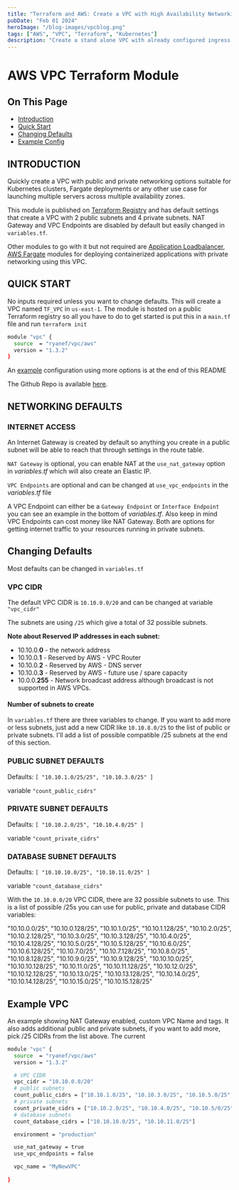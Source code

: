 ```yaml
---
title: "Terraform and AWS: Create a VPC with High Availability Networking"
pubDate: "Feb 01 2024"
heroImage: "/blog-images/vpcblog.png"
tags: ["AWS", "VPC", "Terraform", "Kubernetes"]
description: "Create a stand alone VPC with already configured ingress and egress networking for deploying highly available servers across multiple private or public subnets."
---
```


# AWS VPC Terraform Module

## On This Page

- [Introduction](#introduction)
- [Quick Start](#quick-start)
- [Changing Defaults](#changing-defaults)
- [Example Config](#example-vpc)

## INTRODUCTION 

Quickly create a VPC with public and private networking options suitable for Kubernetes clusters, Fargate deployments or any other use case for launching multiple servers across multiple availability zones.

This module is published on <a href="https://registry.terraform.io/modules/ryanef/vpc/aws/latest" target="_blank">Terraform Registry</a> and has default settings that create a VPC with 2 public subnets and 4 private subnets. NAT Gateway and VPC Endpoints are disabled by default but easily changed in `variables.tf`. 

Other modules to go with it but not required are <a href="https://registry.terraform.io/modules/ryanef/loadbalancer/aws/latest" target="_blank">Application Loadbalancer</a>, <a href="https://registry.terraform.io/modules/ryanef/fargate/aws/latest" target="_blank">AWS Fargate</a> modules for deploying containerized applications with private networking using this VPC.

## QUICK START

No inputs required unless you want to change defaults. This will create a VPC named `TF_VPC` in `us-east-1`. The module is hosted on a public Terraform registry so all you have to do to get started is put this in a `main.tf` file and run `terraform init`

```bash
module "vpc" {
  source  = "ryanef/vpc/aws"
  version = "1.3.2"
}
```

An [example](#example-vpc) configuration using more options is at the end of this README

The Github Repo is available <a href="https://github.com/ryanef/terraform-aws-vpc" target="_blank">here</a>.

## NETWORKING DEFAULTS

### INTERNET ACCESS

An Internet Gateway is created by default so anything you create in a public subnet will be able to reach that through settings in the route table.

`NAT Gateway` is optional, you can enable NAT at the `use_nat_gateway` option in *variables.tf* which will also create an Elastic IP.

`VPC Endpoints` are optional and can be changed at `use_vpc_endpoints` in the *variables.tf* file

A VPC Endpoint can either be a `Gateway Endpoint` or `Interface Endpoint` you can see an example in the bottom of *variables.tf*. Also keep in mind VPC Endpoints can cost money like NAT Gateway. Both are options for getting internet traffic to your resources running in private subnets.

## Changing Defaults

Most defaults can be changed in `variables.tf`

### VPC CIDR

The default VPC CIDR is `10.10.0.0/20` and can be changed at variable `"vpc_cidr"`

The subnets are using `/25` which give a total of 32 possible subnets.

**Note about Reserved IP addresses in each subnet:**

- 10.10.0.**0** - the network address
- 10.10.0.**1** - Reserved by AWS - VPC Router
- 10.10.0.**2** - Reserved by AWS - DNS server
- 10.10.0.**3** - Reserved by AWS - future use / spare capacity
- 10.0.0.**255** - Network broadcast address although broadcast is not supported in AWS VPCs.

#### Number of subnets to create

In `variables.tf` there are three variables to change. If you want to add more or less subnets, just add a new CIDR like `10.10.8.0/25` to the list of public or private subnets. I'll add a list of possible compatible /25 subnets at the end of this section.

### PUBLIC SUBNET DEFAULTS

Defaults: `[ "10.10.1.0/25/25", "10.10.3.0/25" ]`

variable `"count_public_cidrs"`

### PRIVATE SUBNET DEFAULTS

Defaults: `[ "10.10.2.0/25", "10.10.4.0/25" ]`

variable `"count_private_cidrs"`

### DATABASE SUBNET DEFAULTS

Defaults: `[ "10.10.10.0/25", "10.10.11.0/25" ]`

variable `"count_database_cidrs"`

With the `10.10.0.0/20` VPC CIDR, there are 32 possible subnets to use. This is a list of possible /25s you can use for public, private and database CIDR variables:

"10.10.0.0/25", "10.10.0.128/25", "10.10.1.0/25", "10.10.1.128/25", "10.10.2.0/25", "10.10.2.128/25", "10.10.3.0/25", "10.10.3.128/25", "10.10.4.0/25", "10.10.4.128/25", "10.10.5.0/25", "10.10.5.128/25", "10.10.6.0/25", "10.10.6.128/25", "10.10.7.0/25", "10.10.7.128/25", "10.10.8.0/25", "10.10.8.128/25", "10.10.9.0/25", "10.10.9.128/25", "10.10.10.0/25", "10.10.10.128/25", "10.10.11.0/25", "10.10.11.128/25", "10.10.12.0/25", "10.10.12.128/25", "10.10.13.0/25", "10.10.13.128/25", "10.10.14.0/25", "10.10.14.128/25", "10.10.15.0/25", "10.10.15.128/25"

## Example VPC

An example showing NAT Gateway enabled,  custom VPC Name and tags. It also adds additional public and private subnets, if you want to add more, pick /25 CIDRs from the list above. The current 

```bash
module "vpc" {
  source  = "ryanef/vpc/aws"
  version = "1.3.2"

  # VPC CIDR
  vpc_cidr = "10.10.0.0/20"
  # public subnets
  count_public_cidrs = ["10.10.1.0/25", "10.10.3.0/25", "10.10.5.0/25", "10.10.7.0/25"]
  # private subnets
  count_private_cidrs = ["10.10.2.0/25", "10.10.4.0/25", "10.10.5/0/25"]
  # database subnets
  count_database_cidrs = ["10.10.10.0/25", "10.10.11.0/25"]

  environment = "production"

  use_nat_gateway = true
  use_vpc_endpoints = false

  vpc_name = "MyNewVPC"
  
}
```
